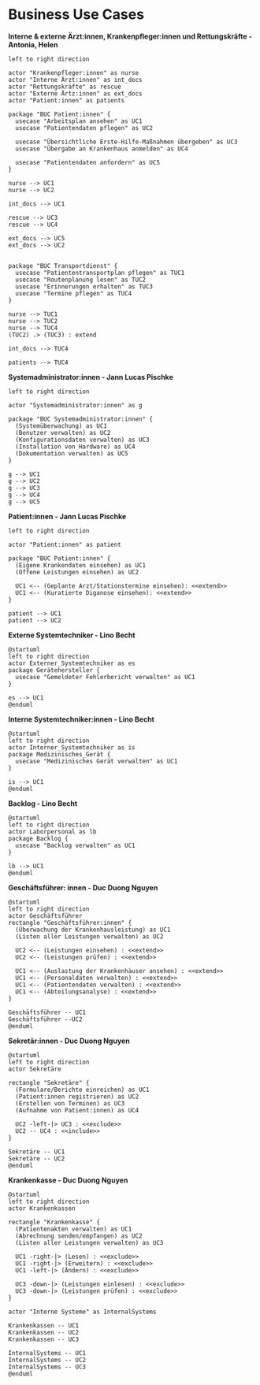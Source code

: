 # Business Use Cases

**Interne & externe Ärzt:innen, Krankenpfleger:innen und Rettungskräfte - Antonia, Helen**

```plantuml BUC Interne & externe Ärzt:innen, Krankenpfleger:innen und Rettungskräfte --
left to right direction

actor "Krankenpfleger:innen" as nurse
actor "Interne Ärzt:innen" as int_docs
actor "Rettungskräfte" as rescue
actor "Externe Ärtz:innen" as ext_docs
actor "Patient:innen" as patients

package "BUC Patient:innen" {
  usecase "Arbeitsplan ansehen" as UC1
  usecase "Patientendaten pflegen" as UC2

  usecase "Übersichtliche Erste-Hilfe-Maßnahmen übergeben" as UC3
  usecase "Übergabe an Krankenhaus anmelden" as UC4

  usecase "Patientendaten anfordern" as UC5
}

nurse --> UC1
nurse --> UC2

int_docs --> UC1

rescue --> UC3
rescue --> UC4

ext_docs --> UC5
ext_docs --> UC2


package "BUC Transportdienst" {
  usecase "Patiententransportplan pflegen" as TUC1
  usecase "Routenplanung lesen" as TUC2
  usecase "Erinnerungen erhalten" as TUC3
  usecase "Termine pflegen" as TUC4
}

nurse --> TUC1
nurse --> TUC2
nurse --> TUC4
(TUC2) .> (TUC3) : extend

int_docs --> TUC4

patients --> TUC4
```

**Systemadministrator:innen - Jann Lucas Pischke**

```plantuml BUC für Systemadministrator:innen
left to right direction

actor "Systemadministrator:innen" as g

package "BUC Systemadministrator:innen" {
  (Systemüberwachung) as UC1
  (Benutzer verwalten) as UC2
  (Konfigurationsdaten verwalten) as UC3
  (Installation von Hardware) as UC4
  (Dokumentation verwalten) as UC5
}

g --> UC1
g --> UC2
g --> UC3
g --> UC4
g --> UC5
```

**Patient:innen - Jann Lucas Pischke** 

```plantuml BUC Patient:innen
left to right direction

actor "Patient:innen" as patient

package "BUC Patient:innen" {
  (Eigene Krankendaten einsehen) as UC1
  (Offene Leistungen einsehen) as UC2

  UC1 <-- (Geplante Arzt/Stationstermine einsehen): <<extend>>
  UC1 <-- (Kuratierte Diganose einsehen): <<extend>>
}

patient --> UC1
patient --> UC2
```

**Externe Systemtechniker - Lino Becht**

```plantuml BUC Geraetehersteller
@startuml
left to right direction
actor Externer_Systemtechniker as es
package Gerätehersteller {
  usecase "Gemeldeter Fehlerbericht verwalten" as UC1
}

es --> UC1
@enduml
```

**Interne Systemtechniker:innen - Lino Becht**

```plantuml BUC Geraetehersteller
@startuml
left to right direction
actor Interner_Systemtechniker as is
package Medizinisches_Gerät {
  usecase "Medizinisches Gerät verwalten" as UC1
}

is --> UC1
@enduml
```

**Backlog - Lino Becht**

```plantuml BUC Backlog
@startuml
left to right direction
actor Laborpersonal as lb
package Backlog {
  usecase "Backlog verwalten" as UC1
}

lb --> UC1
@enduml
```

**Geschäftsführer: innen - Duc Duong Nguyen**
```plantuml
@startuml
left to right direction
actor Geschäftsführer
rectangle "Geschäftsführer:innen" {
  (Überwachung der Krankenhausleistung) as UC1
  (Listen aller Leistungen verwalten) as UC2

  UC2 <-- (Leistungen einsehen) : <<extend>>
  UC2 <-- (Leistungen prüfen) : <<extend>>

  UC1 <-- (Auslastung der Krankenhäuser ansehen) : <<extend>>
  UC1 <-- (Personaldaten verwalten) : <<extend>>
  UC1 <-- (Patientendaten verwalten) : <<extend>>
  UC1 <-- (Abteilungsanalyse) : <<extend>>
}

Geschäftsführer -- UC1
Geschäftsführer --UC2
@enduml
```

**Sekretär:innen - Duc Duong Nguyen**
```plantuml
@startuml
left to right direction
actor Sekretäre

rectangle "Sekretäre" {
  (Formulare/Berichte einreichen) as UC1
  (Patient:innen registrieren) as UC2
  (Erstellen von Terminen) as UC3
  (Aufnahme von Patient:innen) as UC4

  UC2 -left-|> UC3 : <<exclude>>
  UC2 -- UC4 : <<include>>
}

Sekretäre -- UC1
Sekretäre -- UC2
@enduml
```


**Krankenkasse - Duc Duong Nguyen**
```plantuml
@startuml
left to right direction
actor Krankenkassen

rectangle "Krankenkasse" {
  (Patientenakten verwalten) as UC1
  (Abrechnung senden/empfangen) as UC2
  (Listen aller Leistungen verwalten) as UC3

  UC1 -right-|> (Lesen) : <<exclude>>
  UC1 -right-|> (Erweitern) : <<exclude>>
  UC1 -left-|> (Ändern) : <<exclude>>

  UC3 -down-|> (Leistungen einlesen) : <<exclude>>
  UC3 -down-|> (Leistungen prüfen) : <<exclude>>
}

actor "Interne Systeme" as InternalSystems

Krankenkassen -- UC1
Krankenkassen -- UC2
Krankenkassen -- UC3

InternalSystems -- UC1
InternalSystems -- UC2
InternalSystems -- UC3
@enduml
```


